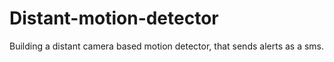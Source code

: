# Distant-motion-detector
Building a distant camera based motion detector, that sends alerts as a sms.
